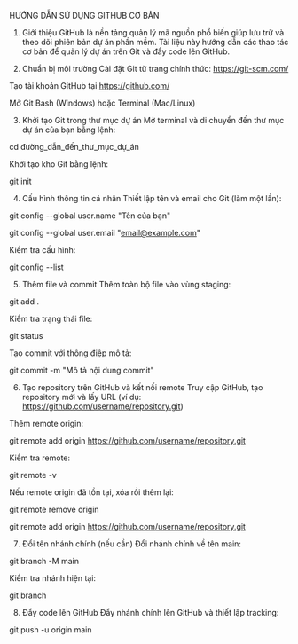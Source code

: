HƯỚNG DẪN SỬ DỤNG GITHUB CƠ BẢN
1. Giới thiệu
GitHub là nền tảng quản lý mã nguồn phổ biến giúp lưu trữ và theo dõi phiên bản dự án phần mềm. Tài liệu này hướng dẫn các thao tác cơ bản để quản lý dự án trên Git và đẩy code lên GitHub.

2. Chuẩn bị môi trường
Cài đặt Git từ trang chính thức: https://git-scm.com/

Tạo tài khoản GitHub tại https://github.com/

Mở Git Bash (Windows) hoặc Terminal (Mac/Linux)

3. Khởi tạo Git trong thư mục dự án
Mở terminal và di chuyển đến thư mục dự án của bạn bằng lệnh:

cd đường_dẫn_đến_thư_mục_dự_án

Khởi tạo kho Git bằng lệnh:

git init

4. Cấu hình thông tin cá nhân
Thiết lập tên và email cho Git (làm một lần):

git config --global user.name "Tên của bạn"

git config --global user.email "email@example.com"

Kiểm tra cấu hình:

git config --list

5. Thêm file và commit
Thêm toàn bộ file vào vùng staging:

git add .

Kiểm tra trạng thái file:

git status

Tạo commit với thông điệp mô tả:

git commit -m "Mô tả nội dung commit"

6. Tạo repository trên GitHub và kết nối remote
Truy cập GitHub, tạo repository mới và lấy URL (ví dụ: https://github.com/username/repository.git)

Thêm remote origin:

git remote add origin https://github.com/username/repository.git

Kiểm tra remote:

git remote -v

Nếu remote origin đã tồn tại, xóa rồi thêm lại:

git remote remove origin

git remote add origin https://github.com/username/repository.git

7. Đổi tên nhánh chính (nếu cần)
Đổi nhánh chính về tên main:

git branch -M main

Kiểm tra nhánh hiện tại:

git branch

8. Đẩy code lên GitHub
Đẩy nhánh chính lên GitHub và thiết lập tracking:

git push -u origin main

